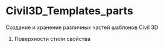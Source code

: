 # Civil3D_Templates_parts
Создание и хранение различных частей шаблонов Civil 3D
1) Поверхности
  стили
  свойства
